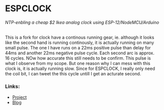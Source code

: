 # ESPCLOCK
###### NTP-enbling a cheap $2 Ikea analog clock using ESP-12/NodeMCU/Arduino

This is a fork for clock have a continous running gear, ie. although it looks like the second hand is running continously, it is actually running on many small pulse. The one I have runs on a 22ms positive pulse than delay for 44ms and another 22ms negative pulse cycle. Each second arc is approx. 16 cycles. NOw how accurate this still needs to be confirm. This pulse is what I observe from my scope. But one reason why I can mess with this clock is, it is actually running slow. Since for ESPCLOCK, I really only need the coil bit, I can tweet the this cycle untill I get an acturate second.

### Links:

* [Project](https://hackaday.io/project/16742-espclock)
* [Blog](http://rsequence.blogspot.com/2016/10/hacking-analog-clock-to-sync-with-ntp.html)

